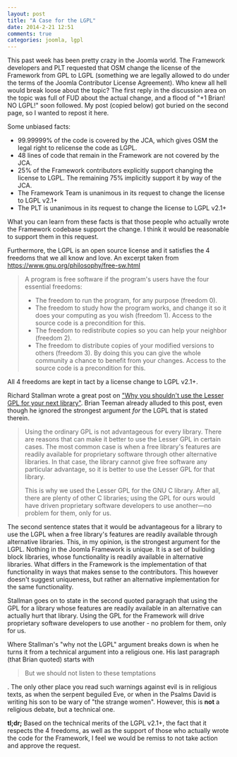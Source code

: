 ```yaml
---
layout: post
title: "A Case for the LGPL"
date: 2014-2-21 12:51
comments: true
categories: joomla, lgpl
---
```


This past week has been pretty crazy in the Joomla world. The Framework developers and PLT requested that OSM change the license of the Framework from GPL to LGPL (something we are legally allowed to do under the terms of the Joomla Contributor License Agreement). Who knew all hell would break loose about the topic? The first reply in the discussion area on the topic was full of FUD about the actual change, and a flood of "+1 Brian! NO LGPL!" soon followed. My post (copied below) got buried on the second page, so I wanted to repost it here.

Some unbiased facts:

- 99.99999% of the code is covered by the JCA, which gives OSM the legal right to relicense the code as LGPL.
- 48 lines of code that remain in the Framework are not covered by the JCA.
- 25% of the Framework contributors explicitly support changing the license to LGPL. The remaining 75% implicitly support it by way of the JCA.
- The Framework Team is unanimous in its request to change the license to LGPL v2.1+
- The PLT is unanimous in its request to change the license to LGPL v2.1+

What you can learn from these facts is that those people who actually wrote the Framework codebase support the change. I think it would be reasonable to support them in this request.

Furthermore, the LGPL is an open source license and it satisfies the 4 freedoms that we all know and love. An excerpt taken from https://www.gnu.org/philosophy/free-sw.html

<blockquote>
A program is free software if the program's users have the four essential freedoms:

- The freedom to run the program, for any purpose (freedom 0).
- The freedom to study how the program works, and change it so it does your computing as you wish (freedom 1). Access to the source code is a precondition for this.
- The freedom to redistribute copies so you can help your neighbor (freedom 2).
- The freedom to distribute copies of your modified versions to others (freedom 3). By doing this you can give the whole community a chance to benefit from your changes. Access to the source code is a precondition for this.
</blockquote>

All 4 freedoms are kept in tact by a license change to LGPL v2.1+.

Richard Stallman wrote a great post on ["Why you shouldn't use the Lesser GPL for your next library"](https://www.gnu.org/philosophy/why-not-lgpl.html). Brian Teeman already alluded to this post, even though he ignored the strongest argument <i>for</i> the LGPL that is stated therein.

<blockquote>
Using the ordinary GPL is not advantageous for every library. There are reasons that can make it better to use the Lesser GPL in certain cases. The most common case is when a free library's features are readily available for proprietary software through other alternative libraries. In that case, the library cannot give free software any particular advantage, so it is better to use the Lesser GPL for that library.


This is why we used the Lesser GPL for the GNU C library. After all, there are plenty of other C libraries; using the GPL for ours would have driven proprietary software developers to use another—no problem for them, only for us.
</blockquote>

The second sentence states that it would be advantageous for a library to use the LGPL when a free library's features are readily available through alternative libraries. This, in my opinion, is the strongest argument for the LGPL. Nothing in the Joomla Framework is unique. It is a set of building block libraries, whose functionality is readily available in alternative libraries. What differs in the Framework is the implementation of that functionality in ways that makes sense to the contributors. This however doesn't suggest uniqueness, but rather an alternative implementation for the same functionality.

Stallman goes on to state in the second quoted paragraph that using the GPL for a library whose features are readily available in an alternative can actually hurt that library. Using the GPL for the Framework will drive proprietary software developers to use another - no problem for them, only for us.

Where Stallman's "why not the LGPL" argument breaks down is when he turns it from a technical argument into a religious one. His last paragraph (that Brian quoted) starts with <blockquote>But we should not listen to these temptations</blockquote>. The only other place you read such warnings against evil is in religious texts, as when the serpent beguiled Eve, or when in the Psalms David is writing his son to be wary of "the strange women".  However, this is <b>not</b> a religious debate, but a technical one.

<b>tl;dr;</b>
Based on the technical merits of the LGPL v2.1+, the fact that it respects the 4 freedoms, as well as the support of those who actually wrote the code for the Framework, I feel we would be remiss to not take action and approve the request.
